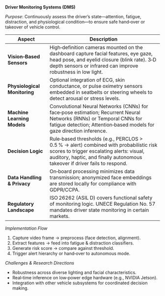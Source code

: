 **Driver Monitoring Systems (DMS)**  

*Purpose*: Continuously assess the driver’s state—attention, fatigue, distraction, and physiological condition—to ensure safe hand‑over or takeover of vehicle control.  

| Aspect | Description |
|--------|-------------|
| **Vision‑Based Sensors** | High‑definition cameras mounted on the dashboard capture facial features, eye gaze, head pose, and eyelid closure (blink rate). 3‑D depth sensors or infrared can improve robustness in low light. |
| **Physiological Monitoring** | Optional integration of ECG, skin conductance, or pulse oximetry sensors embedded in seatbelts or steering wheels to detect arousal or stress levels. |
| **Machine Learning Models** | Convolutional Neural Networks (CNNs) for face‑pose estimation; Recurrent Neural Networks (RNNs) or Temporal CNNs for fatigue detection; Attention‑based models for gaze direction inference. |
| **Decision Logic** | Rule‑based thresholds (e.g., PERCLOS > 0.5 % → alert) combined with probabilistic risk scores to trigger escalating alerts: visual, auditory, haptic, and finally autonomous takeover if driver fails to respond. |
| **Data Handling & Privacy** | On‑board processing minimizes data transmission; anonymized face embeddings are stored locally for compliance with GDPR/CCPA. |
| **Regulatory Landscape** | ISO 26262 (ASIL D) covers functional safety of monitoring logic. UNECE Regulation No. 57 mandates driver state monitoring in certain markets. |

*Implementation Flow*  
1. Capture video frame → preprocess (face detection, alignment).  
2. Extract features → feed into fatigue & distraction classifiers.  
3. Generate risk score → compare against threshold.  
4. Trigger alert hierarchy or hand‑over to autonomous mode.

*Challenges & Research Directions*  
- Robustness across diverse lighting and facial characteristics.  
- Real‑time inference on low‑power edge hardware (e.g., NVIDIA Jetson).  
- Integration with other vehicle subsystems for coordinated decision making.  
